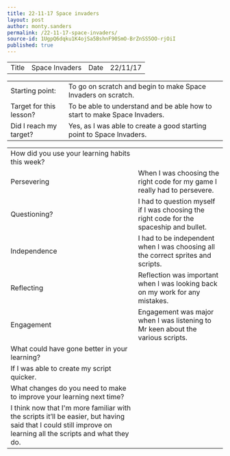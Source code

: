 ```yaml
---
title: 22-11-17 Space invaders
layout: post
author: monty.sanders
permalink: /22-11-17-space-invaders/
source-id: 1UgpQ6dqku1K4ojSa5BshnF90SmO-BrZnSS5OO-rjOiI
published: true
---
```

<table>
  <tr>
    <td>Title</td>
    <td>Space Invaders</td>
    <td>Date</td>
    <td>22/11/17</td>
  </tr>
</table>


<table>
  <tr>
    <td>Starting point:</td>
    <td>To go on scratch and begin to make Space Invaders on scratch.</td>
  </tr>
  <tr>
    <td>Target for this lesson?</td>
    <td>To be able to understand and be able how to start to make Space Invaders.</td>
  </tr>
  <tr>
    <td>Did I reach my target? </td>
    <td>Yes, as I was able to create a good starting point to Space Invaders.</td>
  </tr>
</table>


<table>
  <tr>
    <td>How did you use your learning habits this week?</td>
    <td></td>
  </tr>
  <tr>
    <td>Persevering</td>
    <td>When I was choosing the right code for my game I really had to persevere.</td>
  </tr>
  <tr>
    <td>Questioning?</td>
    <td>I had to question myself if I was choosing the right code for the spaceship and bullet.</td>
  </tr>
  <tr>
    <td>Independence</td>
    <td>I had to be independent when I was choosing all the correct sprites and scripts.</td>
  </tr>
  <tr>
    <td>Reflecting</td>
    <td>Reflection was important when I was looking back on my work for any mistakes.</td>
  </tr>
  <tr>
    <td>Engagement</td>
    <td>Engagement was major when I was listening to Mr keen about the various scripts.</td>
  </tr>
  <tr>
    <td>What could have gone better in your learning?</td>
    <td></td>
  </tr>
  <tr>
    <td>If I was able to create my script quicker.</td>
    <td></td>
  </tr>
  <tr>
    <td>What changes do you need to make to improve your learning next time?</td>
    <td></td>
  </tr>
  <tr>
    <td>I think now that I'm more familiar with the scripts it’ll be easier, but having said that I could still improve on learning all the scripts and what they do.</td>
    <td></td>
  </tr>
</table>


